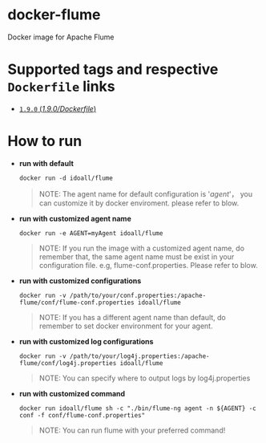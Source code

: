 # docker-flume
Docker image for Apache Flume

# Supported tags and respective `Dockerfile` links

- [`1.9.0` (*1.9.0/Dockerfile*)](https://github.com/idoall/docker/blob/master/flume/1.9.0/Dockerfile)


# How to run

- **run with default**

  `docker run -d idoall/flume`

  > NOTE: The agent name for default configuration is '*agent*'， you can customize it by docker enviroment. please refer to blow.

- **run with customized agent name**

  `docker run -e AGENT=myAgent idoall/flume`

  > NOTE: If you run the image with a customized agent name, do remember that, the same agent name must be exist in your configuration file. e.g, flume-conf.properties. Please refer to blow.

- **run with customized configurations**

  `docker run -v /path/to/your/conf.properties:/apache-flume/conf/flume-conf.properties idoall/flume`

  > NOTE: If you has a different agent name than default, do remember to set docker environment for your agent.

- **run with customized log configurations**

  `docker run -v /path/to/your/log4j.properties:/apache-flume/conf/log4j.properties idoall/flume`

  > NOTE: You can specify where to output logs by log4j.properties

- **run with customized command**

  `docker run idoall/flume sh -c "./bin/flume-ng agent -n ${AGENT} -c conf -f conf/flume-conf.properties"`

  > NOTE: You can run flume with your preferred command!